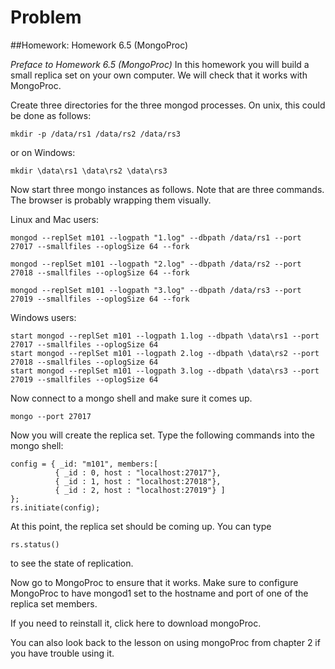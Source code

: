 # Problem
##Homework: Homework 6.5 (MongoProc)

*Preface to Homework 6.5 (MongoProc)*
In this homework you will build a small replica set on your own computer. We will check that it works with MongoProc.

Create three directories for the three mongod processes. On unix, this could be done as follows:

    mkdir -p /data/rs1 /data/rs2 /data/rs3

or on Windows:

    mkdir \data\rs1 \data\rs2 \data\rs3

Now start three mongo instances as follows. Note that are three commands. The browser is probably wrapping them visually.

Linux and Mac users:

    mongod --replSet m101 --logpath "1.log" --dbpath /data/rs1 --port 27017 --smallfiles --oplogSize 64 --fork
    
    mongod --replSet m101 --logpath "2.log" --dbpath /data/rs2 --port 27018 --smallfiles --oplogSize 64 --fork
    
    mongod --replSet m101 --logpath "3.log" --dbpath /data/rs3 --port 27019 --smallfiles --oplogSize 64 --fork

Windows users:

    start mongod --replSet m101 --logpath 1.log --dbpath \data\rs1 --port 27017 --smallfiles --oplogSize 64
    start mongod --replSet m101 --logpath 2.log --dbpath \data\rs2 --port 27018 --smallfiles --oplogSize 64
    start mongod --replSet m101 --logpath 3.log --dbpath \data\rs3 --port 27019 --smallfiles --oplogSize 64

Now connect to a mongo shell and make sure it comes up.

    mongo --port 27017

Now you will create the replica set. Type the following commands into the mongo shell:

    config = { _id: "m101", members:[
              { _id : 0, host : "localhost:27017"},
              { _id : 1, host : "localhost:27018"},
              { _id : 2, host : "localhost:27019"} ]
    };
    rs.initiate(config);

At this point, the replica set should be coming up. You can type

    rs.status()

to see the state of replication.

Now go to MongoProc to ensure that it works. Make sure to configure MongoProc to have mongod1 set to the hostname and port of one of the replica set members.

If you need to reinstall it, click here to download mongoProc.

You can also look back to the lesson on using mongoProc from chapter 2 if you have trouble using it.